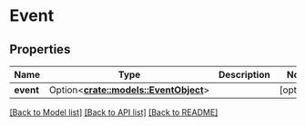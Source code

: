 # Event

## Properties

Name | Type | Description | Notes
------------ | ------------- | ------------- | -------------
**event** | Option<[**crate::models::EventObject**](EventObject.md)> |  | [optional]

[[Back to Model list]](../README.md#documentation-for-models) [[Back to API list]](../README.md#documentation-for-api-endpoints) [[Back to README]](../README.md)



